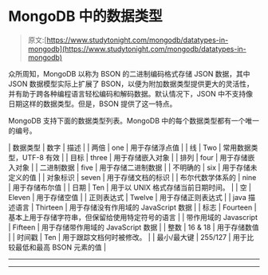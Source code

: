# MongoDB 中的数据类型

> 原文:[https://www.studytonight.com/mongodb/datatypes-in-mongodb](https://www.studytonight.com/mongodb/datatypes-in-mongodb)

众所周知，MongoDB 以称为 BSON 的二进制编码格式存储 JSON 数据，其中 JSON 数据模型实际上扩展了 BSON，以便为附加数据类型提供更大的灵活性，并有助于跨各种编程语言轻松编码和解码数据。默认情况下，JSON 中不支持像日期这样的数据类型。但是，BSON 提供了这一特点。

MongoDB 支持下面的数据类型列表。MongoDB 中的每个数据类型都有一个唯一的编号。

| 数据类型 | 数字 | 描述 |
| 两倍 | one | 用于存储浮点值 |
| 线 | Two | 常用数据类型，UTF-8 有效 |
| 目标 | three | 用于存储嵌入对象 |
| 排列 | four | 用于存储嵌入对象 |
| 二进制数据 | five | 用于存储二进制数据 |
| 不明确的 | six | 用于存储未定义的值 |
| 对象标识 | seven | 用于存储文档的标识 |
| 布尔代数学体系的 | nine | 用于存储布尔值 |
| 日期 | Ten | 用于以 UNIX 格式存储当前日期时间。 |
| 空 | Eleven | 用于存储空值 |
| 正则表达式 | Twelve | 用于存储正则表达式 |
| java 描述语言 | Thirteen | 用于存储没有作用域的 JavaScript 数据 |
| 标志 | Fourteen | 基本上用于存储字符串，但保留给使用特定符号的语言 |
| 带作用域的 Javascript | Fifteen | 用于存储带作用域的 JavaScript 数据 |
| 整数 | 16 & 18 | 用于存储数值 |
| 时间戳 | Ten | 用于跟踪文档何时被修改。 |
| 最小/最大键 | 255/127 | 用于比较最低和最高 BSON 元素的值 |

* * *

* * *